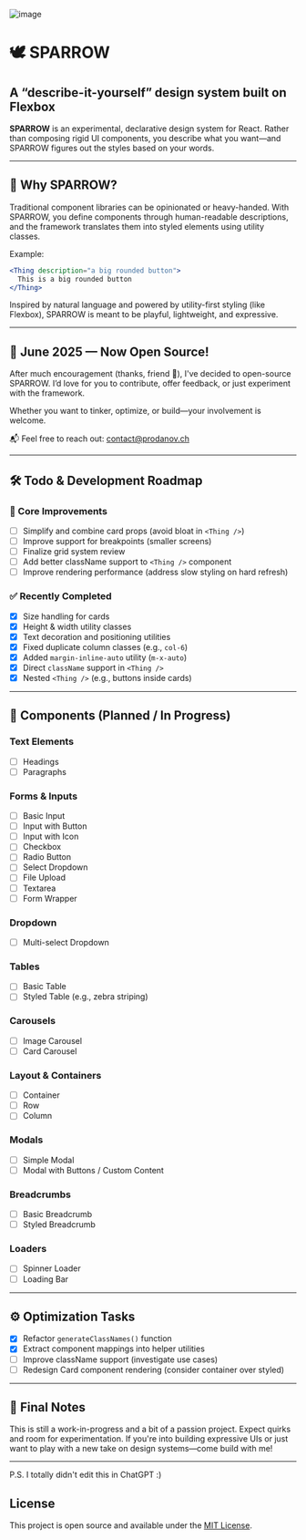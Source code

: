![image](https://github.com/user-attachments/assets/b2536b28-e0eb-4231-981b-0036504165ac)


# 🕊️ SPARROW

## A “describe-it-yourself” design system built on Flexbox

**SPARROW** is an experimental, declarative design system for React. Rather than composing rigid UI components, you describe what you want—and SPARROW figures out the styles based on your words.

---

## 🚀 Why SPARROW?

Traditional component libraries can be opinionated or heavy-handed. With SPARROW, you define components through human-readable descriptions, and the framework translates them into styled elements using utility classes.

Example:

```jsx
<Thing description="a big rounded button">
  This is a big rounded button
</Thing>
```

Inspired by natural language and powered by utility-first styling (like Flexbox), SPARROW is meant to be playful, lightweight, and expressive.

---

## 📢 June 2025 — Now Open Source!

After much encouragement (thanks, friend 🙌), I've decided to open-source SPARROW. I’d love for you to contribute, offer feedback, or just experiment with the framework.

Whether you want to tinker, optimize, or build—your involvement is welcome.

📬 Feel free to reach out: [contact@prodanov.ch](mailto:contact@prodanov.ch)

---

## 🛠️ Todo & Development Roadmap

### 🔧 Core Improvements

* [ ] Simplify and combine card props (avoid bloat in `<Thing />`)
* [ ] Improve support for breakpoints (smaller screens)
* [ ] Finalize grid system review
* [ ] Add better className support to `<Thing />` component
* [ ] Improve rendering performance (address slow styling on hard refresh)

### ✅ Recently Completed

* [x] Size handling for cards
* [x] Height & width utility classes
* [x] Text decoration and positioning utilities
* [x] Fixed duplicate column classes (e.g., `col-6`)
* [x] Added `margin-inline-auto` utility (`m-x-auto`)
* [x] Direct `className` support in `<Thing />`
* [x] Nested `<Thing />` (e.g., buttons inside cards)

---

## 🧩 Components (Planned / In Progress)

### Text Elements

* [ ] Headings
* [ ] Paragraphs

### Forms & Inputs

* [ ] Basic Input
* [ ] Input with Button
* [ ] Input with Icon
* [ ] Checkbox
* [ ] Radio Button
* [ ] Select Dropdown
* [ ] File Upload
* [ ] Textarea
* [ ] Form Wrapper

### Dropdown

* [ ] Multi-select Dropdown

### Tables

* [ ] Basic Table
* [ ] Styled Table (e.g., zebra striping)

### Carousels

* [ ] Image Carousel
* [ ] Card Carousel

### Layout & Containers

* [ ] Container
* [ ] Row
* [ ] Column

### Modals

* [ ] Simple Modal
* [ ] Modal with Buttons / Custom Content

### Breadcrumbs

* [ ] Basic Breadcrumb
* [ ] Styled Breadcrumb

### Loaders

* [ ] Spinner Loader
* [ ] Loading Bar

---

## ⚙️ Optimization Tasks

* [x] Refactor `generateClassNames()` function
* [x] Extract component mappings into helper utilities
* [ ] Improve className support (investigate use cases)
* [ ] Redesign Card component rendering (consider container over styled)

---

## 🧠 Final Notes

This is still a work-in-progress and a bit of a passion project. Expect quirks and room for experimentation. If you're into building expressive UIs or just want to play with a new take on design systems—come build with me!

---
P.S. I totally didn't edit this in ChatGPT :)

## License

This project is open source and available under the [MIT License](./LICENSE.md).


